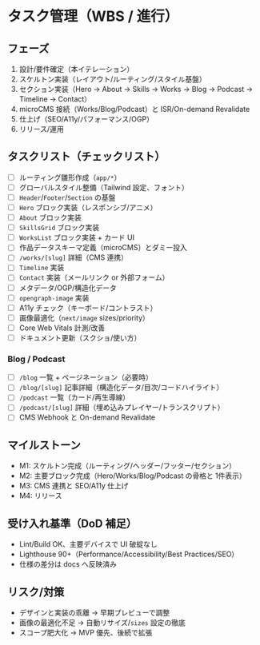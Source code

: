 # タスク管理（WBS / 進行）

## フェーズ

1. 設計/要件確定（本イテレーション）
2. スケルトン実装（レイアウト/ルーティング/スタイル基盤）
3. セクション実装（Hero → About → Skills → Works → Blog → Podcast → Timeline → Contact）
4. microCMS 接続（Works/Blog/Podcast）と ISR/On-demand Revalidate
5. 仕上げ（SEO/A11y/パフォーマンス/OGP）
6. リリース/運用

## タスクリスト（チェックリスト）

- [ ] ルーティング雛形作成（`app/*`）
- [ ] グローバルスタイル整備（Tailwind 設定、フォント）
- [ ] `Header`/`Footer`/`Section` の基盤
- [ ] `Hero` ブロック実装（レスポンシブ/アニメ）
- [ ] `About` ブロック実装
- [ ] `SkillsGrid` ブロック実装
- [ ] `WorksList` ブロック実装 + カード UI
- [ ] 作品データスキーマ定義（microCMS）とダミー投入
- [ ] `/works/[slug]` 詳細（CMS 連携）
- [ ] `Timeline` 実装
- [ ] `Contact` 実装（メールリンク or 外部フォーム）
- [ ] メタデータ/OGP/構造化データ
- [ ] `opengraph-image` 実装
- [ ] A11y チェック（キーボード/コントラスト）
- [ ] 画像最適化（`next/image` sizes/priority）
- [ ] Core Web Vitals 計測/改善
- [ ] ドキュメント更新（スクショ/使い方）

### Blog / Podcast

- [ ] `/blog` 一覧 + ページネーション（必要時）
- [ ] `/blog/[slug]` 記事詳細（構造化データ/目次/コードハイライト）
- [ ] `/podcast` 一覧（カード/再生導線）
- [ ] `/podcast/[slug]` 詳細（埋め込みプレイヤー/トランスクリプト）
- [ ] CMS Webhook と On-demand Revalidate

## マイルストーン

- M1: スケルトン完成（ルーティング/ヘッダー/フッター/セクション）
- M2: 主要ブロック完成（Hero/Works/Blog/Podcast の骨格と 1件表示）
- M3: CMS 連携と SEO/A11y 仕上げ
- M4: リリース

## 受け入れ基準（DoD 補足）

- Lint/Build OK、主要デバイスで UI 破綻なし
- Lighthouse 90+（Performance/Accessibility/Best Practices/SEO）
- 仕様の差分は docs へ反映済み

## リスク/対策

- デザインと実装の乖離 → 早期プレビューで調整
- 画像の最適化不足 → 自動リサイズ/`sizes` 設定の徹底
- スコープ肥大化 → MVP 優先、後続で拡張
